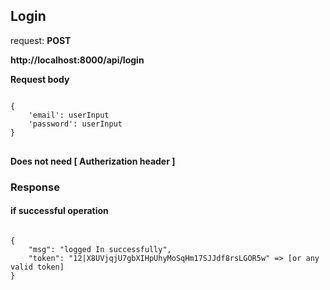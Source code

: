## Login

request: <strong> POST </strong>

<strong>
   http://localhost:8000/api/login
</strong>

<strong> Request body </strong>

<pre>
<code>
{
    'email': userInput
    'password': userInput
}
</code>
</pre>
<strong> Does not need [ Autherization header ]  </strong>


### Response 
#### if successful operation
<pre>
<code>
{
    "msg": "logged In successfully",
    "token": "12|X8UVjqjU7gbXIHpUhyMoSqHm17SJJdf8rsLGOR5w" => [or any valid token]
}
</code>
</pre>
